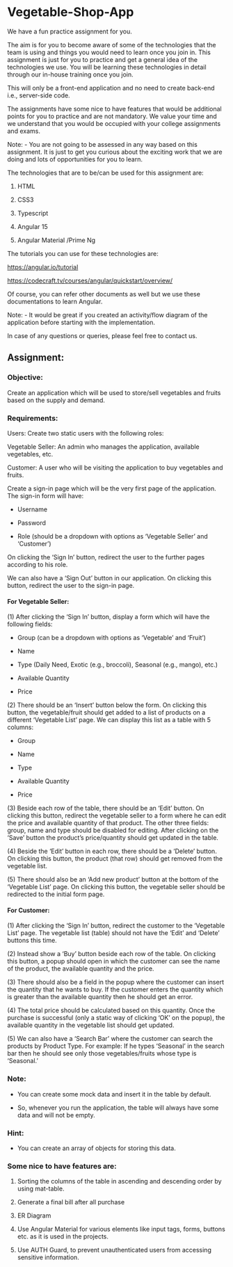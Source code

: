 # Vegetable-Shop-App

We have a fun practice assignment for you. 


The aim is for you to become aware of some of the technologies that the team is using and things you would need to learn once you join in. This assignment is just for you to practice and get a general idea of the technologies we use. You will be learning these technologies in detail through our in-house training once you join. 


This will only be a front-end application and no need to create back-end i.e., server-side code. 


The assignments have some nice to have features that would be additional points for you to practice and are not mandatory. We value your time and we understand that you would be occupied with your college assignments and exams. 


Note: - You are not going to be assessed in any way based on this assignment. It is just to get you curious about the exciting work that we are doing and lots of opportunities for you to learn. 


The technologies that are to be/can be used for this assignment are: 

1. HTML 

2. CSS3 

3. Typescript 

4. Angular 15 

5. Angular Material /Prime Ng   

The tutorials you can use for these technologies are: 

https://angular.io/tutorial 

https://codecraft.tv/courses/angular/quickstart/overview/ 


Of course, you can refer other documents as well but we use these documentations to learn Angular. 

Note: - It would be great if you created an activity/flow diagram of the application before starting with the implementation. 


In case of any questions or queries, please feel free to contact us. 


## Assignment: 

### Objective: 

Create an application which will be used to store/sell vegetables and fruits based on the supply and demand. 

### Requirements: 

Users: Create two static users with the following roles: 

Vegetable Seller: An admin who manages the application, available vegetables, etc. 

Customer: A user who will be visiting the application to buy vegetables and fruits. 

Create a sign-in page which will be the very first page of the application. The sign-in form will have: 

- Username 

- Password 

- Role (should be a dropdown with options as ‘Vegetable Seller’ and ‘Customer’) 

On clicking the ‘Sign In’ button, redirect the user to the further pages according to his role. 

We can also have a ‘Sign Out’ button in our application. On clicking this button, redirect the user to the sign-in page. 

#### For Vegetable Seller: 

(1) After clicking the ‘Sign In’ button, display a form which will have the following fields: 

- Group (can be a dropdown with options as ‘Vegetable’ and ‘Fruit’) 

- Name 

- Type (Daily Need, Exotic (e.g., broccoli), Seasonal (e.g., mango), etc.) 

- Available Quantity 

- Price 

(2) There should be an ‘Insert’ button below the form. On clicking this button, the vegetable/fruit should get added to a list of products on a different ‘Vegetable List’ page. We can display this list as a table with 5 columns: 

- Group 

- Name 

- Type 

- Available Quantity 

- Price 

(3) Beside each row of the table, there should be an ‘Edit’ button. On clicking this button, redirect the vegetable seller to a form where he can edit the price and available quantity of that product. The other three fields: group, name and type should be disabled for editing. After clicking on the ‘Save’ button the product’s price/quantity should get updated in the table. 

(4) Beside the ‘Edit’ button in each row, there should be a ‘Delete’ button. On clicking this button, the product (that row) should get removed from the vegetable list. 

(5) There should also be an ‘Add new product’ button at the bottom of the ‘Vegetable List’ page. On clicking this button, the vegetable seller should be redirected to the initial form page. 

#### For Customer: 

(1) After clicking the ‘Sign In’ button, redirect the customer to the ‘Vegetable List’ page. The vegetable list (table) should not have the ‘Edit’ and ‘Delete’ buttons this time. 

(2) Instead show a ‘Buy’ button beside each row of the table. On clicking this button, a popup should open in which the customer can see the name of the product, the available quantity and the price. 

(3) There should also be a field in the popup where the customer can insert the quantity that he wants to buy. If the customer enters the quantity which is greater than the available quantity then he should get an error. 

(4) The total price should be calculated based on this quantity. Once the purchase is successful (only a static way of clicking ‘OK’ on the popup), the available quantity in the vegetable list should get updated. 

(5) We can also have a ‘Search Bar’ where the customer can search the products by Product Type. For example: If he types ‘Seasonal’ in the search bar then he should see only those vegetables/fruits whose type is ‘Seasonal.’ 

### Note: 

- You can create some mock data and insert it in the table by default. 

- So, whenever you run the application, the table will always have some data and will not be empty. 

### Hint: 

- You can create an array of objects for storing this data. 

### Some nice to have features are: 

1. Sorting the columns of the table in ascending and descending order by using mat-table. 

2. Generate a final bill after all purchase 

3. ER Diagram 

4. Use Angular Material for various elements like input tags, forms, buttons etc. as it is used in the projects. 

5. Use AUTH Guard, to prevent unauthenticated users from accessing sensitive information. 
